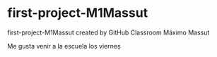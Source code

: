 # first-project-M1Massut
first-project-M1Massut created by GitHub Classroom
Máximo Massut

Me gusta venir a la escuela los viernes 